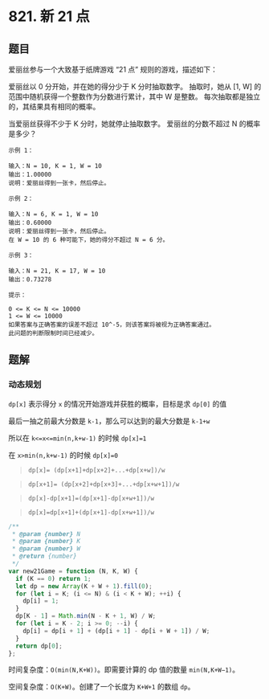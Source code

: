 # 821. 新 21 点

## 题目

爱丽丝参与一个大致基于纸牌游戏 “21 点” 规则的游戏，描述如下：

爱丽丝以 0 分开始，并在她的得分少于 K 分时抽取数字。 抽取时，她从 [1, W] 的范围中随机获得一个整数作为分数进行累计，其中 W 是整数。 每次抽取都是独立的，其结果具有相同的概率。

当爱丽丝获得不少于 K 分时，她就停止抽取数字。 爱丽丝的分数不超过 N 的概率是多少？

```
示例 1：

输入：N = 10, K = 1, W = 10
输出：1.00000
说明：爱丽丝得到一张卡，然后停止。

示例 2：

输入：N = 6, K = 1, W = 10
输出：0.60000
说明：爱丽丝得到一张卡，然后停止。
在 W = 10 的 6 种可能下，她的得分不超过 N = 6 分。

示例 3：

输入：N = 21, K = 17, W = 10
输出：0.73278

提示：

0 <= K <= N <= 10000
1 <= W <= 10000
如果答案与正确答案的误差不超过 10^-5，则该答案将被视为正确答案通过。
此问题的判断限制时间已经减少。
```

## 题解

### 动态规划

`dp[x]` 表示得分 `x` 的情况开始游戏并获胜的概率，目标是求 `dp[0]` 的值

最后一抽之前最大分数是 `k-1`，那么可以达到的最大分数是 `k-1+w`

所以在 `k<=x<=min(n,k+w-1)` 的时候 `dp[x]=1`

在 `x>min(n,k+w-1)` 的时候 `dp[x]=0`

> `dp[x]= (dp[x+1]+dp[x+2]+...+dp[x+w])/w`

> `dp[x+1]= (dp[x+2]+dp[x+3]+...+dp[x+w+1])/w`

> `dp[x]-dp[x+1]=(dp[x+1]-dp[x+w+1])/w`

> `dp[x]=dp[x+1]+(dp[x+1]-dp[x+w+1])/w`

```JavaScript
/**
 * @param {number} N
 * @param {number} K
 * @param {number} W
 * @return {number}
 */
var new21Game = function (N, K, W) {
  if (K == 0) return 1;
  let dp = new Array(K + W + 1).fill(0);
  for (let i = K; (i <= N) & (i < K + W); ++i) {
    dp[i] = 1;
  }
  dp[K - 1] = Math.min(N - K + 1, W) / W;
  for (let i = K - 2; i >= 0; --i) {
    dp[i] = dp[i + 1] + (dp[i + 1] - dp[i + W + 1]) / W;
  }
  return dp[0];
};

```

时间复杂度：`O(min(N,K+W))`。即需要计算的 dp 值的数量 `min(N,K+W−1)`。

空间复杂度：`O(K+W)`。创建了一个长度为 `K+W+1` 的数组 `dp`。
